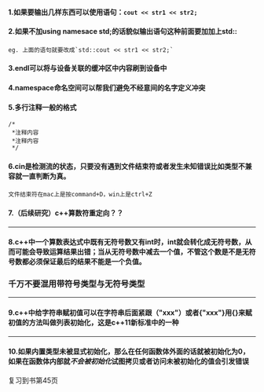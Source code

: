 #### 1.如果要输出几样东西可以使用语句：`cout << str1 << str2;`

#### 2.如果不加using namesace std;的话貌似输出语句这种前面要加加上std::
	eg. 上面的语句就要改成`std::cout << str1 << str2;`

#### 3.endl可以将与设备关联的缓冲区中内容刷到设备中

#### 4.namespace命名空间可以帮我们避免不经意间的名字定义冲突

#### 5.多行注释一般的格式
```
/*
 *注释内容
 *注释内容
 */
```

#### 6.cin是检测流的状态，只要没有遇到文件结束符或者发生未知错误比如类型不兼容就一直判断为真。
	文件结束符在mac上是按command+D，win上是ctrl+Z

#### 7.（后续研究）c++算数符重定向？？
----

#### 8.c++中一个算数表达式中既有无符号数又有int时，int就会转化成无符号数，从而可能会导致运算结果出错；当从无符号数中减去一个值，不管这个数是不是无符号数都必须保证最后的结果不能是一个负值。
### 千万不要混用带符号类型与无符号类型
----

#### 9.c++中给字符串赋初值可以在字符串后面紧跟（"xxx"）或者{"xxx"}用{}来赋初值的方法叫做列表初始化，这是c++11新标准中的一种
----
#### 10.如果内置类型未被显式初始化，那么在任何函数体外面的话就被初始化为0，如果在函数体内部就*不会被初始化*试图拷贝或者访问未被初始化的值会引发错误

复习到书第45页

